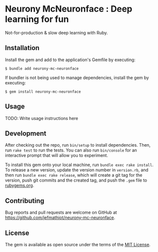 # Neurony McNeuronface : Deep learning for fun

Not-for-production & slow deep learning with Ruby.

## Installation

Install the gem and add to the application's Gemfile by executing:

    $ bundle add neurony-mc-neuronface

If bundler is not being used to manage dependencies, install the gem by executing:

    $ gem install neurony-mc-neuronface

## Usage

TODO: Write usage instructions here

## Development

After checking out the repo, run `bin/setup` to install dependencies. Then, run `rake test` to run the tests. You can also run `bin/console` for an interactive prompt that will allow you to experiment.

To install this gem onto your local machine, run `bundle exec rake install`. To release a new version, update the version number in `version.rb`, and then run `bundle exec rake release`, which will create a git tag for the version, push git commits and the created tag, and push the `.gem` file to [rubygems.org](https://rubygems.org).

## Contributing

Bug reports and pull requests are welcome on GitHub at https://github.com/jefmathiot/neurony-mc-neuronface.

## License

The gem is available as open source under the terms of the [MIT License](https://opensource.org/licenses/MIT).
